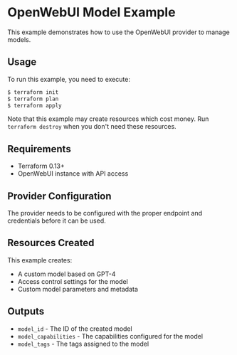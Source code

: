 # OpenWebUI Model Example

This example demonstrates how to use the OpenWebUI provider to manage models.

## Usage

To run this example, you need to execute:

```bash
$ terraform init
$ terraform plan
$ terraform apply
```

Note that this example may create resources which cost money. Run `terraform destroy` when you don't need these resources.

## Requirements

* Terraform 0.13+
* OpenWebUI instance with API access

## Provider Configuration

The provider needs to be configured with the proper endpoint and credentials before it can be used.

## Resources Created

This example creates:
* A custom model based on GPT-4
* Access control settings for the model
* Custom model parameters and metadata

## Outputs

* `model_id` - The ID of the created model
* `model_capabilities` - The capabilities configured for the model
* `model_tags` - The tags assigned to the model
